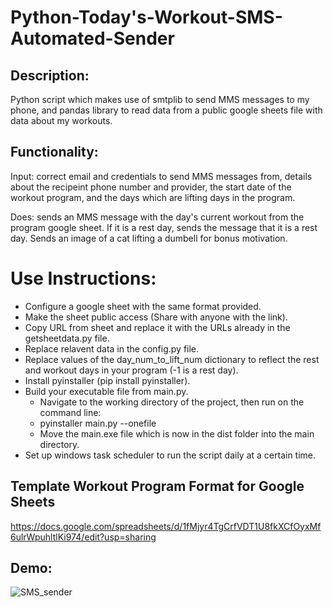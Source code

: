﻿# Python-Today's-Workout-SMS-Automated-Sender

## Description:

Python script which makes use of smtplib to send MMS messages to my phone, and pandas library to read data from a public google sheets file with data about my workouts.

## Functionality:

Input: correct email and credentials to send MMS messages from, details about the recipeint phone number and provider, the start date of the workout program, and the days which are lifting days in the program.

Does: sends an MMS message with the day's current workout from the program google sheet. If it is a rest day, sends the message that it is a rest day. Sends an image of a cat lifting a dumbell for bonus motivation.

# Use Instructions:

- Configure a google sheet with the same format provided.
- Make the sheet public access (Share with anyone with the link).
- Copy URL from sheet and replace it with the URLs already in the getsheetdata.py file.
- Replace relavent data in the config.py file.
- Replace values of the day_num_to_lift_num dictionary to reflect the rest and workout days in your program (-1 is a rest day).
- Install pyinstaller (pip install pyinstaller).
- Build your executable file from main.py.
  - Navigate to the working directory of the project, then run on the command line:
  - pyinstaller main.py --onefile
  - Move the main.exe file which is now in the dist folder into the main directory.
- Set up windows task scheduler to run the script daily at a certain time.

## Template Workout Program Format for Google Sheets

https://docs.google.com/spreadsheets/d/1fMjyr4TgCrfVDT1U8fkXCfOyxMf6ulrWpuhltlKi974/edit?usp=sharing

## Demo:

![SMS_sender](https://github.com/EricNohara/Python-SMS-Workout_Sender/assets/123284198/a118151a-2b36-44ab-86a0-91f11b754a60)








